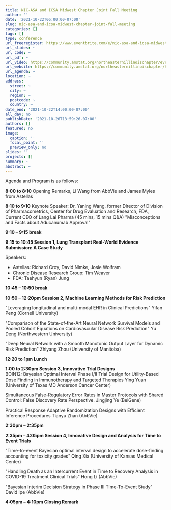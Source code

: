 ```yaml
---
title: NIC-ASA and ICSA Midwest Chapter Joint Fall Meeting
author: ''
date: '2021-10-22T06:00:00-07:00'
slug: nic-asa-and-icsa-midwest-chapter-joint-fall-meeting
categories: []
tags: []
type: conference
url_freeregister: https://www.eventbrite.com/e/nic-asa-and-icsa-midwest-chapter-joint-fall-meeting-tickets-178365595297
url_slides: ~
url_code: ~
url_pdf: ~
url_video: https://community.amstat.org/northeasternillinoischapter/events/past-events
url_website: https://community.amstat.org/northeasternillinoischapter/home
url_agenda: ~
location: ~
address:
  street: ~
  city: ~
  region: ~
  postcode: ~
  country: ~
date_end: '2021-10-22T14:00:00-07:00'
all_day: no
publishDate: '2021-10-26T13:59:26-07:00'
authors: []
featured: no
image:
  caption: ''
  focal_point: ''
  preview_only: no
slides: ''
projects: []
summary: ~
abstract: ~
---
```


<!--more-->
Agenda and Program is as follows:  

**8:00 to 8:10**   Opening Remarks, Li Wang from AbbVie and James Myles from Astellas  
  
**8:10 to 9:10**   Keynote Speaker: Dr. Yaning Wang, former Director of Division of Pharmacometrics, Center for Drug Evaluation and Research, FDA, Current CEO of Lang Lai Pharma (45 mins, 15 mins Q&A)
 "Misconceptions and Facts about Aducanumab Approval"      
   
**9:10 – 9:15 break**  
  
**9:15 to 10:45 Session 1, Lung Transplant Real-World Evidence Submission: A Case Study** 
  
Speakers:     
- Astellas: Richard Croy, David Nimke, Josie Wolfram  
- Chronic Disease Research Group: Tim Weaver  
- FDA: Taehyun (Ryan) Jung   
 
**10:45 – 10:50 break**  
   
**10:50 – 12:20pm Session 2, Machine Learning Methods for Risk Prediction**  
  
"Leveraging longitudinal and multi-modal EHR in Clinical Predictions" Yifan Peng (Cornell University)  
  
"Comparison of the State-of-the-Art Neural Network Survival Models and Pooled Cohort Equations on Cardiovascular Disease Risk Prediction" Yu Deng (Northwestern University)   
  
"Deep Neural Network with a Smooth Monotonic Output Layer for Dynamic Risk Prediction" Zhiyang Zhou (University of Manitoba)  
  
**12:20 to 1pm Lunch**  
  
**1:00 to 2:30pm Session 3, Innovative Trial Designs**   
BOIN12: Bayesian Optimal Interval Phase I/II Trial Design for Utility-Based Dose Finding in Immunotherapy and Targeted Therapies Ying Yuan (University of Texas MD Anderson Cancer Center)   

Simultaneous False-Regulatory Error Rates in Master Protocols with Shared Control: False Discovery Rate Perspective. Jingjing Ye (BeiGene)  

Practical Response Adaptive Randomization Designs with Efficient Inference Procedures Tianyu Zhan (AbbVie)  

**2:30pm – 2:35pm**

**2:35pm – 4:05pm Session 4, Innovative Design and Analysis for Time to Event Trials**  

"Time-to-event Bayesian optimal interval design to accelerate dose-finding accounting for toxicity grades" Qing Xia  (University of Kansas Medical Center)   
  
"Handling Death as an Intercurrent Event in Time to Recovery Analysis in COVID-19 Treatment Clinical Trials" Hong Li (AbbVie)  
  
"Bayesian Interim Decision Strategy in Phase III Time-To-Event Study" David Ipe (AbbVie)  
  
**4:05pm – 4:10pm Closing Remark**
  